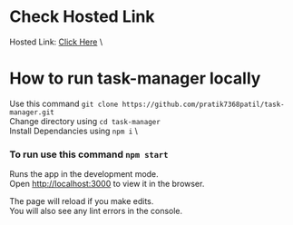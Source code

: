 # Check Hosted Link

Hosted Link: [Click Here](https://taskmanager-pratik.netlify.app/) \

# How to run task-manager locally

Use this command `git clone https://github.com/pratik7368patil/task-manager.git` \
Change directory using `cd task-manager`\
Install Dependancies using `npm i` \

### To run use this command `npm start`

Runs the app in the development mode.\
Open [http://localhost:3000](http://localhost:3000) to view it in the browser.

The page will reload if you make edits.\
You will also see any lint errors in the console.
